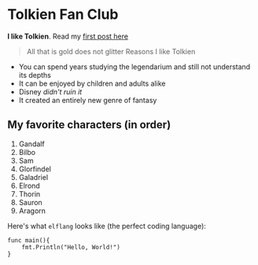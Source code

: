 # Tolkien Fan Club

**I like Tolkien**. Read my [first post here](/majesty)

> All that is gold does not glitter
 Reasons I like Tolkien

* You can spend years studying the legendarium and still not understand its depths
* It can be enjoyed by children and adults alike
* Disney *didn't ruin it*
* It created an entirely new genre of fantasy

## My favorite characters (in order)

1. Gandalf
2. Bilbo
3. Sam
4. Glorfindel
5. Galadriel
6. Elrond
7. Thorin
8. Sauron
9. Aragorn

Here's what `elflang` looks like (the perfect coding language):

```
func main(){
    fmt.Println("Hello, World!")
}
```
